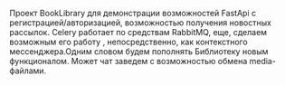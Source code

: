 Проект BookLibrary для демонстрации возможностей FastApi с регистрацией/авторизацией, возможностью получения новостных рассылок. Celery работает по средствам RabbitMQ, еще, сделаем возможным его работу , непосредственно, как контекстного мессенджера.Одним словом будем пополнять Библиотеку новым функционалом. Может чат заведем с возможностью обмена media-файлами.
